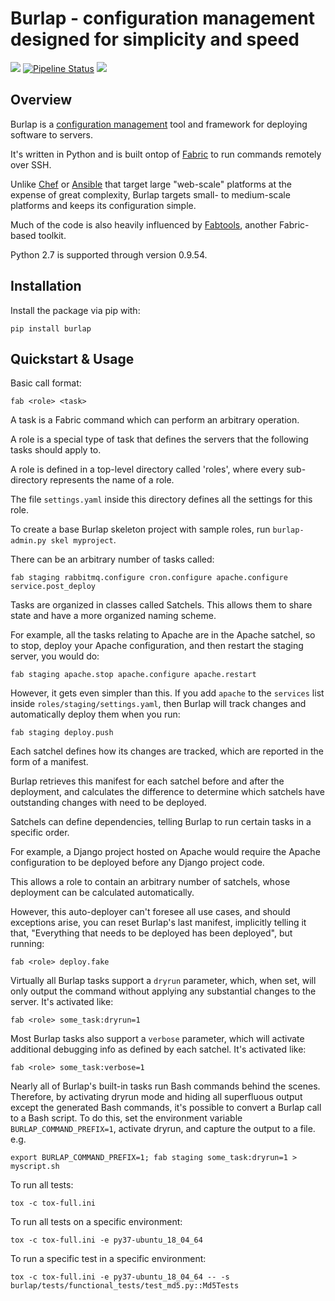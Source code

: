 Burlap - configuration management designed for simplicity and speed
===================================================================

[![](https://img.shields.io/pypi/v/burlap.svg)](https://pypi.python.org/pypi/burlap)
[![Pipeline Status](https://gitlab.com/chrisspen/burlap/badges/master/pipeline.svg)](https://gitlab.com/chrisspen/burlap/commits/master) 
[![](https://pyup.io/repos/gitlab/chrisspen/burlap/shield.svg)](https://pyup.io/repos/gitlab/chrisspen/burlap)

Overview
--------

Burlap is a [configuration management](https://en.wikipedia.org/wiki/Comparison_of_open-source_configuration_management_software)
tool and framework for deploying software to servers.

It's written in Python and is built ontop of [Fabric](http://www.fabfile.org/) to run commands remotely over SSH.

Unlike [Chef](https://www.chef.io/) or [Ansible](http://www.ansible.com/) that target large "web-scale" platforms at the expense of great complexity, Burlap targets small- to medium-scale platforms and keeps its configuration simple.

Much of the code is also heavily influenced by [Fabtools](https://github.com/fabtools/fabtools), another Fabric-based toolkit.

Python 2.7 is supported through version 0.9.54.

Installation
------------

Install the package via pip with:

    pip install burlap

Quickstart & Usage
------------------

Basic call format:

    fab <role> <task>

A task is a Fabric command which can perform an arbitrary operation.

A role is a special type of task that defines the servers that the following tasks should apply to.

A role is defined in a top-level directory called 'roles', where every sub-directory represents the name of a role.

The file `settings.yaml` inside this directory defines all the settings for this role.

To create a base Burlap skeleton project with sample roles, run `burlap-admin.py skel myproject`.

There can be an arbitrary number of tasks called:

    fab staging rabbitmq.configure cron.configure apache.configure service.post_deploy

Tasks are organized in classes called Satchels. This allows them to share state and have a more organized naming scheme.

For example, all the tasks relating to Apache are in the Apache satchel, so to stop, deploy your Apache configuration, and then restart the staging server, you would do:

    fab staging apache.stop apache.configure apache.restart

However, it gets even simpler than this. If you add `apache` to the `services` list inside `roles/staging/settings.yaml`, then Burlap will track changes and automatically deploy them when you run:

    fab staging deploy.push

Each satchel defines how its changes are tracked, which are reported in the form of a manifest.

Burlap retrieves this manifest for each satchel before and after the deployment, and calculates the difference to determine which satchels have outstanding changes with need to be deployed.

Satchels can define dependencies, telling Burlap to run certain tasks in a specific order.

For example, a Django project hosted on Apache would require the Apache configuration to be deployed before any Django project code.

This allows a role to contain an arbitrary number of satchels, whose deployment can be calculated automatically.

However, this auto-deployer can't foresee all use cases, and should exceptions arise, you can reset Burlap's last manifest, implicitly telling it that, "Everything that needs to be deployed has been deployed", but running:

    fab <role> deploy.fake

Virtually all Burlap tasks support a `dryrun` parameter, which, when set, will only output the command without applying any substantial changes to the server. It's activated like:

    fab <role> some_task:dryrun=1

Most Burlap tasks also support a `verbose` parameter, which will activate additional debugging info as defined by each satchel. It's activated like:

    fab <role> some_task:verbose=1

Nearly all of Burlap's built-in tasks run Bash commands behind the scenes. Therefore, by activating dryrun mode and hiding all superfluous output except the generated Bash commands,
it's possible to convert a Burlap call to a Bash script. To do this, set the environment variable `BURLAP_COMMAND_PREFIX=1`, activate dryrun, and capture the output to a file. e.g.

    export BURLAP_COMMAND_PREFIX=1; fab staging some_task:dryrun=1 > myscript.sh

To run all tests:

    tox -c tox-full.ini
    
To run all tests on a specific environment:

    tox -c tox-full.ini -e py37-ubuntu_18_04_64

To run a specific test in a specific environment:

    tox -c tox-full.ini -e py37-ubuntu_18_04_64 -- -s burlap/tests/functional_tests/test_md5.py::Md5Tests
